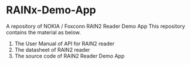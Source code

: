 # RAINx-Demo-App
A repository of NOKIA / Foxconn RAIN2 Reader Demo App
This repository contains the material as below.
1. The User Manual of API for RAIN2 reader
2. The datasheet of RAIN2 reader
3. The source code of RAIN2 Reader Demo App
